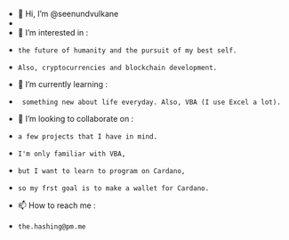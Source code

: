 - 👋 Hi, I’m @seenundvulkane
- 
- 👀 I’m interested in :
-     the future of humanity and the pursuit of my best self. 
-     Also, cryptocurrencies and blockchain development.     
- 🌱 I’m currently learning :
-      something new about life everyday. Also, VBA (I use Excel a lot).
- 💞️ I’m looking to collaborate on :
-     a few projects that I have in mind. 
-     I'm only familiar with VBA, 
-     but I want to learn to program on Cardano,
-     so my frst goal is to make a wallet for Cardano. 
- 📫 How to reach me :
-     the.hashing@pm.me
<!---
seenundvulkane/seenundvulkane is a ✨ special ✨ repository because its `README.md` (this file) appears on your GitHub profile.
You can click the Preview link to take a look at your changes.
--->
